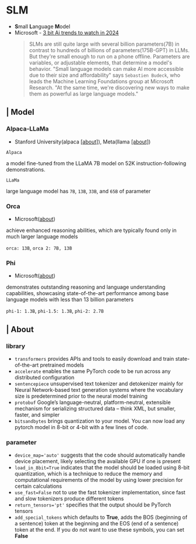 # SLM
- **S**mall **L**anguage **M**odel
- Microsoft - [3 bit Ai trends to watch in 2024](https://news.microsoft.com/three-big-ai-trends-to-watch-in-2024/?ocid=FY24_soc_omc_br_li_Trends)
    > SLMs are still quite large with several billion parameters(7B) in contrast to hundreds of billions of parameters(175B-GPT) in LLMs. 
    > But they're small enough to run on a phone offline. 
    > Parameters are variables, or adjustable elements, that determine a model's behavior.
    > "Small language models can make AI more accessible due to their size and affordability" says ```Sebastien Budeck```, who leads the Machine Learning Foundations group at Microsoft Research.
    > "At the same time, we're discovering new ways to make them as powerful as large language models."

## | Model
### Alpaca-LLaMa
- Stanford University(alpaca [[about]](https://crfm.stanford.edu/2023/03/13/alpaca.html)), Meta(llama [[about]](https://llama.meta.com/))

```Alpaca```

a model fine-tuned from the LLaMA 7B model on 52K instruction-following demonstrations. 

```LLaMa```

large language model has ```7B```, ```13B```, ```33B```, and ```65B``` of parameter

### Orca
- Microsoft([about](https://www.microsoft.com/en-us/research/blog/orca-2-teaching-small-language-models-how-to-reason/))

achieve enhanced reasoning abilities, which are typically found only in much larger language models

```orca: 13B```, ```orca 2: 7B, 13B```

### Phi
- Microsoft([about](https://www.microsoft.com/en-us/research/blog/phi-2-the-surprising-power-of-small-language-models/))

demonstrates outstanding reasoning and language understanding capabilities, showcasing state-of-the-art performance among base language models with less than 13 billion parameters

```phi-1: 1.3B```, ```phi-1.5: 1.3B```, ```phi-2: 2.7B```

## | About
### library
- ```transformers``` provides APIs and tools to easily download and train state-of-the-art pretrained models
- ```accelerate``` enables the same PyTorch code to be run across any distributed configuration
- ```sentencepiece``` unsupervised text tokenizer and detokenizer mainly for Neural Network-based text generation systems where the vocabulary size is predetermined prior to the neural model training
- ```protobuf``` Google’s language-neutral, platform-neutral, extensible mechanism for serializing structured data – think XML, but smaller, faster, and simpler
- ```bitsandbytes``` brings quantization to your model. You can now load any pytorch model in 8-bit or 4-bit with a few lines of code.

### parameter
- ```device_map='auto'``` suggests that the code should automatically handle device placement, likely selecting the available GPU if one is present
- ```load_in_8bit=True``` indicates that the model should be loaded using 8-bit quantization, which is a technique to reduce the memory and computational requirements of the model by using lower precision for certain calculations
- ```use_fast=False``` not to use the fast tokenizer implementation, since fast and slow tokenizers produce different tokens
- ```return_tensors='pt'``` specifies that the output should be PyTorch tensors
- ```add_special_tokens``` which defaults to **True**, adds the BOS (beginning of a sentence) token at the beginning and the EOS (end of a sentence) token at the end. If you do not want to use these symbols, you can set **False**
